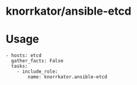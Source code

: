 # knorrkator/ansible-etcd

# Usage
```
- hosts: etcd
  gather_facts: False
  tasks:
    - include_role:
        name: knorrkator.ansible-etcd
```
